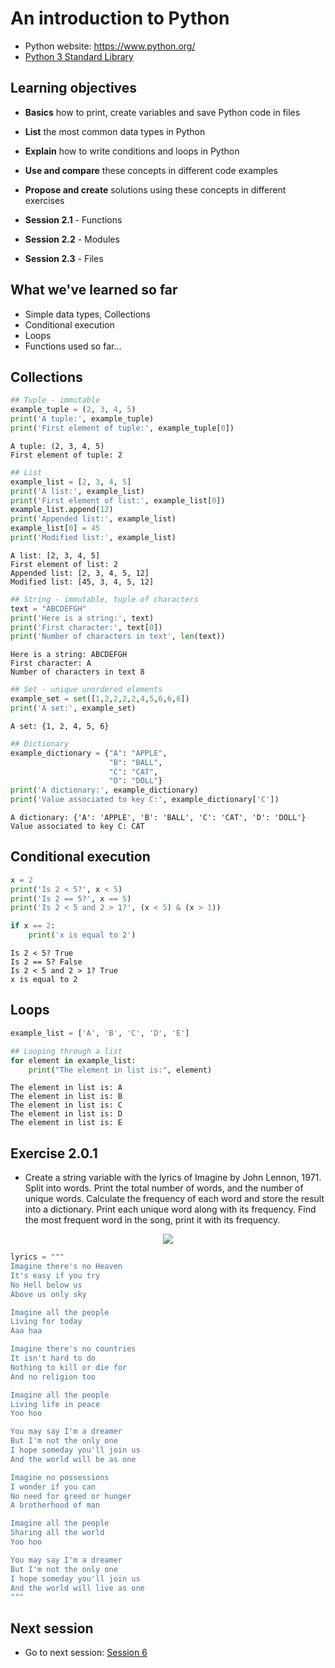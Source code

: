 
# An introduction to Python

- Python website: https://www.python.org/ 
- [Python 3 Standard Library](https://docs.python.org/3/library/index.html])

## Learning objectives

- **Basics** how to print, create variables and save Python code in files
- **List** the most common data types in Python
- **Explain** how to write conditions and loops in Python
- **Use and compare** these concepts in different code examples 
- **Propose and create** solutions using these concepts in different exercises

- **Session 2.1** - Functions
- **Session 2.2** - Modules
- **Session 2.3** - Files

## What we've learned so far

- Simple data types, Collections
- Conditional execution
- Loops
- Functions used so far...

## Collections


```python
## Tuple - immutable
example_tuple = (2, 3, 4, 5)
print('A tuple:', example_tuple)
print('First element of tuple:', example_tuple[0])
```

    A tuple: (2, 3, 4, 5)
    First element of tuple: 2



```python
## List
example_list = [2, 3, 4, 5]
print('A list:', example_list)
print('First element of list:', example_list[0])
example_list.append(12)
print('Appended list:', example_list)
example_list[0] = 45
print('Modified list:', example_list)
```

    A list: [2, 3, 4, 5]
    First element of list: 2
    Appended list: [2, 3, 4, 5, 12]
    Modified list: [45, 3, 4, 5, 12]



```python
## String - immutable, tuple of characters
text = "ABCDEFGH"
print('Here is a string:', text)
print('First character:', text[0])
print('Number of characters in text', len(text))
```

    Here is a string: ABCDEFGH
    First character: A
    Number of characters in text 8



```python
## Set - unique unordered elements
example_set = set([1,2,2,2,2,4,5,6,6,6])
print('A set:', example_set)
```

    A set: {1, 2, 4, 5, 6}



```python
## Dictionary
example_dictionary = {"A": "APPLE", 
                      "B": "BALL", 
                      "C": "CAT", 
                      "D": "DOLL"}
print('A dictionary:', example_dictionary)
print('Value associated to key C:', example_dictionary['C'])
```

    A dictionary: {'A': 'APPLE', 'B': 'BALL', 'C': 'CAT', 'D': 'DOLL'}
    Value associated to key C: CAT


## Conditional execution


```python
x = 2
print('Is 2 < 5?', x < 5)
print('Is 2 == 5?', x == 5)
print('Is 2 < 5 and 2 > 1?', (x < 5) & (x > 1))

if x == 2:
    print('x is equal to 2')
```

    Is 2 < 5? True
    Is 2 == 5? False
    Is 2 < 5 and 2 > 1? True
    x is equal to 2


## Loops


```python
example_list = ['A', 'B', 'C', 'D', 'E']

## Looping through a list
for element in example_list:
    print("The element in list is:", element)
```

    The element in list is: A
    The element in list is: B
    The element in list is: C
    The element in list is: D
    The element in list is: E


## Exercise 2.0.1

- Create a string variable with the lyrics of Imagine by John Lennon, 1971. Split into words. Print the total number of words, and the number of unique words. Calculate the frequency of each word and store the result into a dictionary. Print each unique word along with its frequency. Find the most frequent word in the song, print it with its frequency.

<center><img src="https://upload.wikimedia.org/wikipedia/en/1/1d/John_Lennon_-_Imagine_John_Lennon.jpg"/></center>


```python
lyrics = """
Imagine there's no Heaven
It's easy if you try
No Hell below us
Above us only sky

Imagine all the people
Living for today
Aaa haa

Imagine there's no countries
It isn't hard to do
Nothing to kill or die for
And no religion too

Imagine all the people
Living life in peace
Yoo hoo

You may say I'm a dreamer
But I'm not the only one
I hope someday you'll join us
And the world will be as one

Imagine no possessions
I wonder if you can
No need for greed or hunger
A brotherhood of man

Imagine all the people
Sharing all the world
Yoo hoo

You may say I'm a dreamer
But I'm not the only one
I hope someday you'll join us
And the world will live as one
"""
```

## Next session

- Go to next session: [Session 6](Session_6.md)
